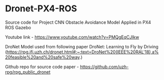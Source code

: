 # Dronet-PX4-ROS

Source code for Project CNN Obstacle Avoidance Model Applied in PX4 ROS Gazebo

Youtube link - https://www.youtube.com/watch?v=PMQgEqCJIkw

DroNet Model used from following paper DroNet: Learning to Fly by Driving
(https://rpg.ifi.uzh.ch/dronet.html#:~:text=DroNet%20(IEEE%20RAL'18),a%20feasible%20and%20safe%20way.)

Github repo for source code paper - https://github.com/uzh-rpg/rpg_public_dronet